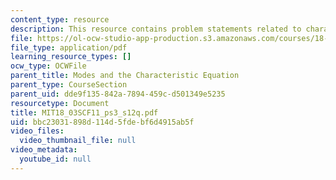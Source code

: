 ```yaml
---
content_type: resource
description: This resource contains problem statements related to characteristic equation.
file: https://ol-ocw-studio-app-production.s3.amazonaws.com/courses/18-03sc-differential-equations-fall-2011/bbc23031898d114d5fdebf6d4915ab5f_MIT18_03SCF11_ps3_s12q.pdf
file_type: application/pdf
learning_resource_types: []
ocw_type: OCWFile
parent_title: Modes and the Characteristic Equation
parent_type: CourseSection
parent_uid: dde9f135-842a-7894-459c-d501349e5235
resourcetype: Document
title: MIT18_03SCF11_ps3_s12q.pdf
uid: bbc23031-898d-114d-5fde-bf6d4915ab5f
video_files:
  video_thumbnail_file: null
video_metadata:
  youtube_id: null
---
```

